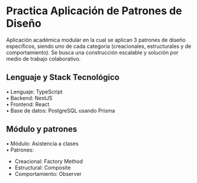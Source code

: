 # Practica Aplicación de Patrones de Diseño
Aplicación académica modular en la cual se aplican 3 patrones de diseño específicos, siendo uno de cada categoría (creacionales, estructurales y de comportamiento). Se busca una construcción escalable y solución por medio de trabajo colaborativo.

## Lenguaje y Stack Tecnológico
• Lenguaje: TypeScript  
• Backend: NestJS  
• Frontend: React  
• Base de datos: PostgreSQL usando Prisma  

## Módulo y patrones
• Módulo: Asistencia a clases  
• Patrones:
  - Creacional: Factory Method  
  - Estructural: Composite  
  - Comportamiento: Observer  
